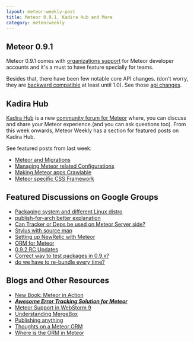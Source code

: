 ```yaml
---
layout: meteor-weekly-post
title: Meteor 0.9.1, Kadira Hub and More
category: meteorweekly
---
```


## Meteor 0.9.1

Meteor 0.9.1 comes with [organizations support](https://www.meteor.com/blog/2014/09/04/meteor-091-organizations-blaze-APIs) for Meteor developer accounts and it's a must to have feature specially for teams.

Besides that, there have been few notable core API changes. (don't worry, they are [backward compatible](https://groups.google.com/forum/#!topic/meteor-core/lCdIJegchRc) at least until 1.0). See those [api changes](https://github.com/meteor/meteor/blob/devel/History.md#v091).

## Kadira Hub

[Kadira Hub](https://hub.kadira.io/) is a new [community forum for Meteor](https://hub.kadira.io/) where, you can discuss and share your Meteor experience.(and you can ask questions too). From this week onwards, Meteor Weekly has a section for featured posts on Kadira Hub. 

See featured posts from last week:

* [Meteor and Migrations](https://hub.kadira.io/posts/tNbvaLqspJHxmmfdz)
* [Managing Meteor related Configurations](https://hub.kadira.io/posts/eE64Yc9TKuYj66oNM)
* [Making Meteor apps Crawlable](https://hub.kadira.io/posts/sFWNi7ZdPoamaZF6x)
* [Meteor specific CSS Framework](https://hub.kadira.io/posts/zXbgKEEveHjG3vuwq)

## Featured Discussions on Google Groups

* [Packaging system and different Linux distro](https://groups.google.com/forum/#!topic/meteor-core/Fpc1SYTLOz0)
* [publish-for-arch better explanation](https://groups.google.com/forum/#!topic/meteor-talk/6OIZW39-iiA)
* [Can Tracker or Deps be used on Meteor Server side?](https://groups.google.com/forum/#!topic/meteor-talk/tzOsjmWDKEg)
* [Stylus with source map](https://groups.google.com/forum/#!topic/meteor-talk/OE4gZ5flReQ)
* [Setting up NewRelic with Meteor](https://groups.google.com/forum/#!topic/meteor-talk/Eqy36t6p6Co)
* [ORM for Meteor](https://groups.google.com/forum/#!topic/meteor-talk/e4uNkJrsfsg)
* [0.9.2 RC Updates](https://groups.google.com/forum/#!topic/meteor-talk/wajt_7kBRWQ)
* [Correct way to test packages in 0.9.x?](https://groups.google.com/forum/#!topic/meteor-core/s-JiEahMubc)
* [do we have to re-bundle every time?](https://groups.google.com/forum/#!topic/meteor-core/-1TZvenzpZ4)

## Blogs and Other Resources

* [New Book: Meteor in Action](http://www.meteorinaction.com/)
* [_**Awesome Error Tracking Solution for Meteor**_](https://kadira.io/blog/awesome-error-tracking-solution-for-meteor-apps-with-kadira/)
* [Meteor Support in WebStorm 9](http://blog.jetbrains.com/webstorm/2014/09/meteor-support-in-webstorm-9/)
* [Understanding MergeBox](https://meteorhacks.com/understanding-mergebox.html)
* [Publishing anything](http://meteorcapture.com/publishing-anything/)
* [Thoughts on a Meteor ORM](https://gist.github.com/mquandalle/32162e20a87c391771ed)
* [Where is the ORM in Meteor](http://joshowens.me/where-is-the-orm-in-meteor/)